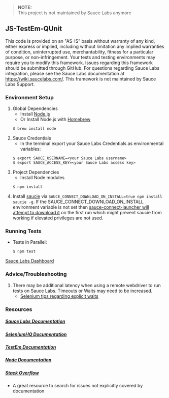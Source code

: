 >**NOTE:<br/>**
> This project is not maintained by Sauce Labs anymore

## JS-TestEm-QUnit

This code is provided on an "AS-IS” basis without warranty of any kind, either express or implied, including without limitation any implied warranties of condition, uninterrupted use, merchantability, fitness for a particular purpose, or non-infringement. Your tests and testing environments may require you to modify this framework. Issues regarding this framework should be submitted through GitHub. For questions regarding Sauce Labs integration, please see the Sauce Labs documentation at https://wiki.saucelabs.com/. This framework is not maintained by Sauce Labs Support.

### Environment Setup

1. Global Dependencies
    * Install [Node.js](https://nodejs.org/en/)
    * Or Install Node.js with [Homebrew](http://brew.sh/)
    ```
    $ brew install node
    ```
2. Sauce Credentials
    * In the terminal export your Sauce Labs Credentials as environmental variables:
    ```
    $ export SAUCE_USERNAME=<your Sauce Labs username>
	$ export SAUCE_ACCESS_KEY=<your Sauce Labs access key>
    ```
3. Project Dependencies
	* Install Node modules
	```
	$ npm install
	```
4. Install [saucie](https://github.com/igorlima/sauce-js-tests-integration) via `SAUCE_CONNECT_DOWNLOAD_ON_INSTALL=true npm install saucie -g`. If the SAUCE_CONNECT_DOWNLOAD_ON_INSTALL environment variable is not set then [sauce-connect-launcher will attempt to download it](https://github.com/bermi/sauce-connect-launcher#installation) on the first run which might prevent saucie from working if elevated privileges are not used.

### Running Tests

* Tests in Parallel:
	```
	$ npm test
	```

[Sauce Labs Dashboard](https://saucelabs.com/beta/dashboard/)

### Advice/Troubleshooting

1. There may be additional latency when using a remote webdriver to run tests on Sauce Labs. Timeouts or Waits may need to be increased.
    * [Selenium tips regarding explicit waits](https://wiki.saucelabs.com/display/DOCS/Best+Practice%3A+Use+Explicit+Waits)

### Resources
##### [Sauce Labs Documentation](https://wiki.saucelabs.com/)

##### [SeleniumHQ Documentation](http://www.seleniumhq.org/docs/)

##### [TestEm Documentation](https://github.com/testem/testem)

##### [Node Documentation](https://nodejs.org/en/docs/)

##### [Stack Overflow](http://stackoverflow.com/)
* A great resource to search for issues not explicitly covered by documentation
